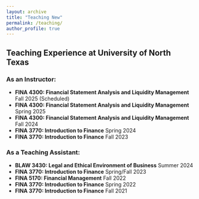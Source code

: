 ```yaml
---
layout: archive
title: "Teaching New"
permalink: /teaching/
author_profile: true
---
```


## Teaching Experience at University of North Texas

### As an Instructor:

- **FINA 4300: Financial Statement Analysis and Liquidity Management** Fall 2025 (Scheduled)
- **FINA 4300: Financial Statement Analysis and Liquidity Management** Spring 2025
- **FINA 4300: Financial Statement Analysis and Liquidity Management** Fall 2024
- **FINA 3770: Introduction to Finance** Spring 2024
- **FINA 3770: Introduction to Finance** Fall 2023

### As a Teaching Assistant:

- **BLAW 3430: Legal and Ethical Environment of Business** Summer 2024
- **FINA 3770: Introduction to Finance** Spring/Fall 2023
- **FINA 5170: Financial Management** Fall 2022
- **FINA 3770: Introduction to Finance** Spring 2022
- **FINA 3770: Introduction to Finance** Fall 2021
